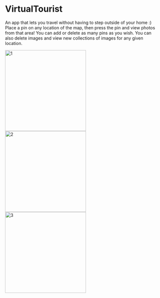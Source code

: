 # VirtualTourist

An app that lets you travel without having to step outside of your home :) Place a pin on any location of the map, then press the pin and view photos from that area! You can add or delete as many pins as you wish. You can also delete images and view new collections of images for any given location.

<img width="265" alt="1" src="https://user-images.githubusercontent.com/25470293/41185071-b1b5f9ec-6b52-11e8-9310-dbd41e36c894.png"> <img width="265" alt="2" src="https://user-images.githubusercontent.com/25470293/41185072-b1c4d00c-6b52-11e8-9d48-e552416248e8.png"> <img width="265" alt="3" src="https://user-images.githubusercontent.com/25470293/41185073-b1d3082a-6b52-11e8-9610-87db9427defb.png">

